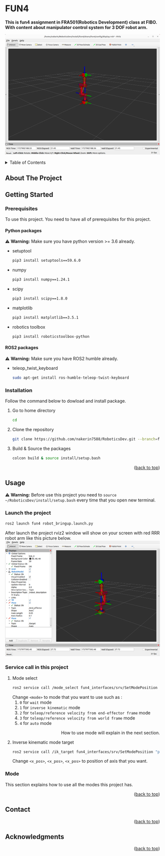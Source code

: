 <a id="readme-top"></a>

# FUN4
**This is fun4 assignment in FRA501(Robotics Development) class at **FIBO**. With content about manipulator control system for 3 DOF robot arm.**


![alt text](images/image.png)

<!-- TABLE OF CONTENTS -->
<details>
  <summary>Table of Contents</summary>
  <ol>
    <li>
      <a href="#about-the-project">About The Project</a>
    </li>
    <li>
      <a href="#getting-started">Getting Started</a>
      <ul>
        <li><a href="#prerequisites">Prerequisites</a></li>
            <ul>
                <li><a href="#python-packages">Python packages</a></li>
                <li><a href="#ros2-packages">ROS2 packages</a></li>
            </ul>
        <li><a href="#installation">Installation</a></li>
      </ul>
    </li>
    <li><a href="#usage">Usage</a></li>
    <ul>
        <li><a href="#launch-the-project">Launch the project</a></li>
        <li><a href="#service-call-in-this-project">Service call in this project</a></li>
        <li><a href="#mode">Mode</a></li>
    </ul>
    <li><a href="#contact">Contact</a></li>
    <li><a href="#acknowledgments">Acknowledgments</a></li>
  </ol>
</details>

<!-- ABOUT THE PROJECT -->
## About The Project


<!-- GETTING STARTED -->
## Getting Started
### Prerequisites
To use this project. You need to have all of prerequisites for this project.
#### Python packages
⚠️  **Warning:**    Make sure you have python version >= 3.6 already.
*   setuptool
    ```sh
    pip3 install setuptools==59.6.0
    ```
*   numpy
    ```sh
    pip3 install numpy==1.24.1
    ```
*   scipy
    ```sh
    pip3 install scipy==1.8.0
    ```
*   matplotlib
    ```sh
    pip3 install matplotlib==3.5.1
    ```
*   robotics toolbox
    ```sh
    pip3 install roboticstoolbox-python
    ```
#### ROS2 packages
⚠️  **Warning:**     Make sure you have ROS2 humble already.
*   teleop_twist_keyboard
    ```sh
    sudo apt-get install ros-humble-teleop-twist-keyboard
    ```

### Installation
Follow the command below to dowload and install package.
1.  Go to home directory
    ```sh
    cd
    ```
2.  Clone the repository
    ```sh
    git clone https://github.com/nakerin7588/RoboticsDev.git --branch=fun4 & cd RoboticsDev
    ```
3.  Build & Source the packages
    ```sh
    colcon build & source install/setup.bash
    ```

<p align="right">(<a href="#readme-top">back to top</a>)</p>

<!-- USAGE -->
## Usage
⚠️  **Warning:**    Before use this project you need to `source ~/RoboticsDev/install/setup.bash` every time that you open new terminal.
### Launch the project
```sh
ros2 launch fun4 robot_bringup.launch.py
```
After launch the project rviz2 window will show on your screen with red RRR robot arm like this picture below.
![alt text](images/rviz_screen_after_launch_project.png)
### Service call in this project
1. Mode select
    ```sh
    ros2 service call /mode_select fun4_interfaces/srv/SetModePosition "mode: <mode>"
    ```
    Change `<mode>` to mode that you want to use such as :
    1.  `0` for `wait` mode
    2.  `1` for `inverse kinematic` mode
    3.  `2` for `teleop/reference velocity from end-effector frame` mode
    4.  `3` for `teleop/reference velocity from world frame` mode
    5.  `4` for `auto` mode
<p align="right">How to use mode will explain in the next section.</p>

2. Inverse kinematic mode target
    ```sh
    ros2 service call /ik_target fun4_interfaces/srv/SetModePosition "position: {x: <x_pos>, y: <y_pos>, z: <z_pos>}"
    ```
    Change `<x_pos>`, `<x_pos>`, `<x_pos>` to position of axis that you want.

### Mode
This section explains how to use all the modes this project has.

<p align="right">(<a href="#readme-top">back to top</a>)</p>

<!-- CONTACT -->
## Contact

<p align="right">(<a href="#readme-top">back to top</a>)</p>

<!-- ACKNOWLEDGMENTS -->
## Acknowledgments

<p align="right">(<a href="#readme-top">back to top</a>)</p>